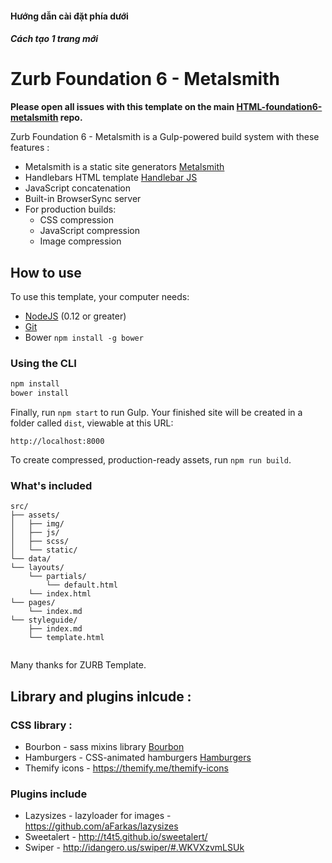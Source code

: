 #### Hướng dẫn cài đặt phía dưới


##### Cách tạo 1 trang mới




# Zurb Foundation 6 - Metalsmith

**Please open all issues with this template on the main [HTML-foundation6-metalsmith](http://gitlab.vienthonga.com/WebSite/HTML-foundation6-metalsmith) repo.**

Zurb Foundation 6 - Metalsmith is a Gulp-powered build system with these features :

- Metalsmith is a static site generators [Metalsmith](https://github.com/segmentio/metalsmith)
- Handlebars HTML template [Handlebar JS](https://github.com/wycats/handlebars.js/)
- JavaScript concatenation
- Built-in BrowserSync server
- For production builds:
  - CSS compression
  - JavaScript compression
  - Image compression

## How to use

To use this template, your computer needs:
- [NodeJS](https://nodejs.org/en/) (0.12 or greater)
- [Git](https://git-scm.com/)
- Bower  ```npm install -g bower```

### Using the CLI

```bash
npm install
bower install
```

Finally, run `npm start` to run Gulp. Your finished site will be created in a folder called `dist`, viewable at this URL:

```
http://localhost:8000
```

To create compressed, production-ready assets, run `npm run build`.

### What's included

```
src/
├── assets/
│   ├── img/
│   ├── js/
│   ├── scss/
│   └── static/
└── data/
└── layouts/
    └── partials/
        └── default.html
    └── index.html
└── pages/
    └── index.md
└── styleguide/
    ├── index.md
    └── template.html
   
```

Many thanks for ZURB Template.

## Library and plugins inlcude :

### CSS library :
- Bourbon - sass mixins library [Bourbon](http://bourbon.io)
- Hamburgers - CSS-animated hamburgers [Hamburgers](https://jonsuh.com/hamburgers/)
- Themify icons - https://themify.me/themify-icons


### Plugins include
- Lazysizes - lazyloader for images - https://github.com/aFarkas/lazysizes
- Sweetalert - http://t4t5.github.io/sweetalert/
- Swiper - http://idangero.us/swiper/#.WKVXzvmLSUk
